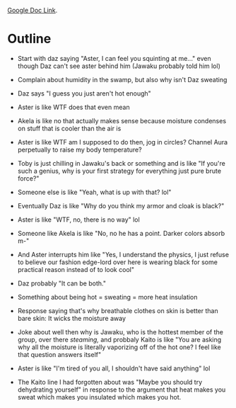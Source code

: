 [Google Doc Link](https://docs.google.com/document/d/1Z3qo2R4kvEfhpNvKnsqb_3vB8EZMEcepB9ASDtli0hI/edit?usp=sharing).
# Outline
- Start with daz saying "Aster, I can feel you squinting at me..." even though Daz can't see aster behind him (Jawaku probably told him lol)
- Complain about humidity in the swamp, but also why isn't Daz sweating
- Daz says "I guess you just aren't hot enough"
- Aster is like WTF does that even mean
- Akela is like no that actually makes sense because moisture condenses on stuff that is cooler than the air is
- Aster is like WTF am I supposed to do then, jog in circles? Channel Aura perpetually to raise my body temperature?
- Toby is just chilling in Jawaku's back or something and is like "If you're such a genius, why is your first strategy for everything just pure brute force?"
- Someone else is like "Yeah, what is up with that? lol"
- Eventually Daz is like "Why do you think my armor and cloak is black?"
- Aster is like "WTF, no, there is no way" lol
- Someone like Akela is like "No, no he has a point. Darker colors absorb m-"
- And Aster interrupts him like "Yes, I understand the physics, I just refuse to believe our fashion edge-lord over here is wearing black for some practical reason instead of to look cool"
- Daz probably "It can be both."
- Something about being hot = sweating = more heat insulation
- Response saying that's why breathable clothes on skin is better than bare skin: It wicks the moisture away
- Joke about well then why is Jawaku, who is the hottest member of the group, over there *steaming,* and probbaly Kaito is like "You are asking why all the moisture is literally vaporizing off of the hot one? I feel like that question answers itself"
- Aster is like "I'm tired of you all, I shouldn't have said anything" lol

- The Kaito line I had forgotten about was "Maybe you should try dehydrating yourself" in response to the argument that heat makes you sweat which makes you insulated which makes you hot.